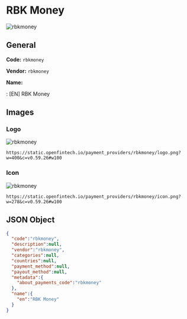 
# RBK Money 
![rbkmoney](https://static.openfintech.io/payment_providers/rbkmoney/logo.png?w=400&c=v0.59.26#w100)  

## General 
 
**Code:** `rbkmoney` 
 
**Vendor:** `rbkmoney` 
 
**Name:** 
 
:	[EN] RBK Money 
 

## Images 

### Logo 
 
![rbkmoney](https://static.openfintech.io/payment_providers/rbkmoney/logo.png?w=400&c=v0.59.26#w100)  

```
https://static.openfintech.io/payment_providers/rbkmoney/logo.png?w=400&c=v0.59.26#w100
```  

### Icon 
 
![rbkmoney](https://static.openfintech.io/payment_providers/rbkmoney/icon.png?w=278&c=v0.59.26#w100)  

```
https://static.openfintech.io/payment_providers/rbkmoney/icon.png?w=278&c=v0.59.26#w100
```  

## JSON Object 

```json
{
  "code":"rbkmoney",
  "description":null,
  "vendor":"rbkmoney",
  "categories":null,
  "countries":null,
  "payment_method":null,
  "payout_method":null,
  "metadata":{
    "about_payments_code":"rbkmoney"
  },
  "name":{
    "en":"RBK Money"
  }
}
```  
